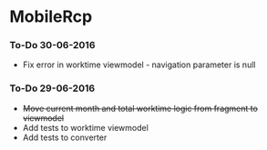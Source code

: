 # MobileRcp

### To-Do 30-06-2016

 - Fix error in worktime viewmodel - navigation parameter is null

### To-Do 29-06-2016

 - ~~Move current month and total worktime logic from fragment to viewmodel~~
 - Add tests to worktime viewmodel
 - Add tests to converter